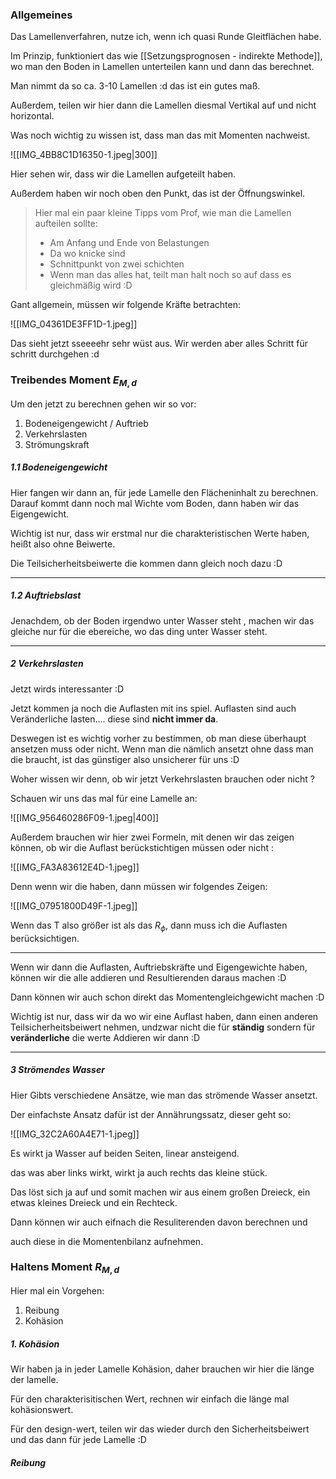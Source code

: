 ### Allgemeines
Das Lamellenverfahren, nutze ich, wenn ich quasi Runde Gleitflächen habe.

Im Prinzip, funktioniert das wie [[Setzungsprognosen - indirekte Methode]], wo man den Boden in Lamellen unterteilen kann und dann das berechnet.

Man nimmt da so ca. 3-10 Lamellen :d das ist ein gutes maß.

Außerdem, teilen wir hier dann die Lamellen diesmal Vertikal auf und nicht horizontal.

Was noch wichtig zu wissen ist, dass man das mit Momenten nachweist.

![[IMG_4BB8C1D16350-1.jpeg|300]]

Hier sehen wir, dass wir die Lamellen aufgeteilt haben.

Außerdem haben wir noch oben den Punkt, das ist der Öffnungswinkel.

>Hier mal ein paar kleine Tipps vom Prof, wie man die Lamellen aufteilen sollte:
>- Am Anfang und Ende von Belastungen
>- Da wo knicke sind
>- Schnittpunkt von zwei schichten
>- Wenn man das alles hat, teilt man halt noch so auf dass es gleichmäßig wird :D

Gant allgemein, müssen wir folgende Kräfte betrachten:

![[IMG_04361DE3FF1D-1.jpeg]]

Das sieht jetzt sseeeehr sehr wüst aus. Wir werden aber alles Schritt für schritt durchgehen :d

### Treibendes Moment $E_{M,d}$ 
Um den jetzt zu berechnen gehen wir so vor:

1. Bodeneigengewicht / Auftrieb
2. Verkehrslasten
3. Strömungskraft

##### 1.1 Bodeneigengewicht
Hier fangen wir dann an, für jede Lamelle den Flächeninhalt zu berechnen. Darauf kommt dann noch mal Wichte vom Boden, dann haben wir das Eigengewicht.

Wichtig ist nur, dass wir erstmal nur die charakteristischen Werte haben, heißt also ohne Beiwerte.

Die Teilsicherheitsbeiwerte die kommen dann gleich noch dazu :D

---

##### 1.2 Auftriebslast
Jenachdem, ob der Boden irgendwo unter Wasser steht , machen wir das gleiche nur für die ebereiche, wo das ding unter Wasser steht.

---

##### 2 Verkehrslasten
Jetzt wirds interessanter :D 

Jetzt kommen ja noch die Auflasten mit ins spiel. Auflasten sind auch Veränderliche lasten.... diese sind **nicht immer da**.

Deswegen ist es wichtig vorher zu bestimmen, ob man diese überhaupt ansetzen muss oder nicht. Wenn man die nämlich ansetzt ohne dass man die braucht, ist das günstiger also unsicherer für uns :D

Woher wissen wir denn, ob wir jetzt Verkehrslasten brauchen oder nicht ?

Schauen wir uns das mal für eine Lamelle an:

![[IMG_956460286F09-1.jpeg|400]]

Außerdem brauchen wir hier zwei Formeln, mit denen wir das zeigen können, ob wir die Auflast berückstichtigen müssen oder nicht :

![[IMG_FA3A83612E4D-1.jpeg]]

Denn wenn wir die haben, dann müssen wir folgendes Zeigen:

![[IMG_07951800D49F-1.jpeg]]

Wenn das T also größer ist als das $R_\phi$, dann muss ich die Auflasten berücksichtigen.

---

Wenn wir dann die Auflasten, Auftriebskräfte und Eigengewichte haben, können wir die alle addieren und Resultierenden daraus machen :D

Dann können wir auch schon direkt das Momentengleichgewicht machen :D

Wichtig ist nur, dass wir da wo wir eine Auflast haben, dann einen anderen Teilsicherheitsbeiwert nehmen, undzwar nicht die für **ständig** sondern für **veränderliche** die werte Addieren wir dann :D

---
##### 3 Strömendes Wasser
Hier Gibts verschiedene Ansätze, wie man das strömende Wasser ansetzt.

Der einfachste Ansatz dafür ist der Annährungssatz, dieser geht so:

![[IMG_32C2A60A4E71-1.jpeg]]


Es wirkt ja Wasser auf beiden Seiten, linear ansteigend.

das was aber links wirkt, wirkt ja auch rechts das kleine stück.

Das löst sich ja auf und somit machen wir aus einem großen Dreieck, ein etwas kleines Dreieck und ein Rechteck.

Dann können wir auch eifnach die Resuliterenden davon berechnen und 

auch diese in die Momentenbilanz aufnehmen.


### Haltens Moment $R_{M,d}$
Hier mal ein Vorgehen:
1. Reibung
2. Kohäsion


##### 1. Kohäsion

Wir haben ja in jeder Lamelle Kohäsion, daher brauchen wir hier die länge der lamelle.

Für den charakterisitischen Wert, rechnen wir einfach die länge mal kohäsionswert.

Für den design-wert, teilen wir das wieder durch den Sicherheitsbeiwert und das dann für jede Lamelle :D

##### Reibung




